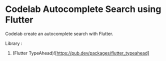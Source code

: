 # Codelab Autocomplete Search using Flutter
Codelab create an autocomplete search with Flutter.

Library :
1. (Flutter TypeAhead)![https://pub.dev/packages/flutter_typeahead]
